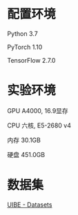 # 配置环境

Python 3.7

PyTorch 1.10

TensorFlow 2.7.0

# 实验环境

GPU A4000, 16.9显存

CPU 六核, E5-2680 v4

内存 30.1GB

硬盘 451.0GB

# 数据集

[UIBE - Datasets](https://li-chongyi.github.io/datasets.html)


